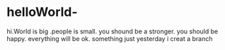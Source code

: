 # helloWorld-
hi.World is big .people is small.
you shound be a stronger.
you should be happy.
everything will be ok.
something just yesterday
i creat a branch
